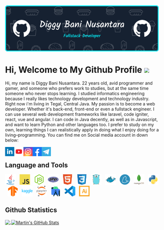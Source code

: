 ![Header](./github-header-image.png)

# Hi, Welcome to My Github Profile ![](https://komarev.com/ghpvc/?username=diggynusantara&label=PROFILE+VISITS)

Hi, my name is Diggy Bani Nusantara. 22 years old, avid programmer and gamer, and someone who prefers work to studies, but at the same time someone who never stops learning. I studied informatics engineering because I really likes technology development and technology industry. Right now i'm living in Tegal, Central Java. My passion is to become a web developer. Whether it's back-end, front-end or even a fullstack engineer. I can use several web development frameworks like laravel, code igniter, react, vue and angular. I can code in Java decently, as well as in Javascript, and want to learn Python and other languages too. I prefer to study on my own, learning things I can realistically apply in doing what I enjoy doing for a living–programming.
You can find me on Social media account in down below:

<a href="https://linkedin.com/in/diggynusantara" target="blank"><img align="left" src="https://raw.githubusercontent.com/edent/SuperTinyIcons/master/images/svg/linkedin.svg" alt="xtenzq" width="30px" /></a>
<a href="https://www.youtube.com/channel/UCLaD_M6YDTUt_TfOrk1f4zg" target="blank"><img align="left" src="https://raw.githubusercontent.com/edent/SuperTinyIcons/master/images/svg/youtube.svg" alt="xtenzq" width="30px" /></a>
<a href="https://instagram.com/diggynusantara" target="blank"><img align="left" src="https://raw.githubusercontent.com/edent/SuperTinyIcons/master/images/svg/instagram.svg" alt="xtenzq" width="30px" /></a>
<a href="https://fb.com/diggynusantara" target="blank"><img align="left" src="https://raw.githubusercontent.com/edent/SuperTinyIcons/master/images/svg/facebook.svg" alt="xtenzq" width="30px" /></a>
<a href="https://t.me/diggynusantara">
  <img align="left" alt="Diggy Nusantara Telegram" width="30px" src="https://raw.githubusercontent.com/edent/SuperTinyIcons/master/images/svg/telegram.svg" />
</a>
</br>

## Language and Tools
<p align="left">
<a href="#" target="_blank"> <img src="https://raw.githubusercontent.com/devicons/devicon/master/icons/java/java-original.svg" alt="java" width="35" height="35"/></a> &nbsp;
<a href="#" target="_blank"> <img src="https://raw.githubusercontent.com/devicons/devicon/master/icons/javascript/javascript-original.svg" alt="javascript" width="35" height="35"/></a> &nbsp;
<a href="#" target="_blank"> <img src="https://raw.githubusercontent.com/devicons/devicon/master/icons/nodejs/nodejs-original.svg" alt="nodejs" width="35" height="35"/></a> &nbsp;
<a href="#" target="_blank"> <img src="https://raw.githubusercontent.com/devicons/devicon/master/icons/php/php-original.svg" alt="php" width="35" height="35"/></a> &nbsp;
<a href="#" target="_blank"> <img src="https://raw.githubusercontent.com/devicons/devicon/master/icons/html5/html5-original.svg" alt="html5" width="35" height="35"/></a> &nbsp;
<a href="#" target="_blank"> <img src="https://raw.githubusercontent.com/devicons/devicon/master/icons/css3/css3-original.svg" alt="css3" width="35" height="35"/></a> &nbsp;
<a href="#" target="_blank"> <img src="https://raw.githubusercontent.com/devicons/devicon/master/icons/go/go-original.svg" alt="go" width="35" height="35"/></a> &nbsp;
<a href="#" target="_blank"> <img src="https://raw.githubusercontent.com/devicons/devicon/master/icons/docker/docker-original.svg" alt="docker" width="35" height="35"/></a> &nbsp;
<a href="#" target="_blank"> <img src="https://raw.githubusercontent.com/devicons/devicon/master/icons/yarn/yarn-original.svg" alt="yarn" width="35" height="35"/></a> &nbsp;
<a href="#" target="_blank"> <img src="https://raw.githubusercontent.com/devicons/devicon/master/icons/mongodb/mongodb-original-wordmark.svg" alt="mongodb" width="35" height="35"/></a> &nbsp;
<a href="#" target="_blank"> <img src="https://raw.githubusercontent.com/devicons/devicon/master/icons/python/python-original.svg" alt="python" width="35" height="35"/></a> &nbsp;
<a href="#" target="_blank"> <img src="https://raw.githubusercontent.com/devicons/devicon/master/icons/tensorflow/tensorflow-original.svg" alt="tensorflow" width="35" height="35"/></a> &nbsp;
<a href="#" target="_blank"> <img src="https://raw.githubusercontent.com/devicons/devicon/master/icons/kaggle/kaggle-original-wordmark.svg" alt="kaggle" width="35" height="35"/></a> &nbsp;
<a href="#" target="_blank"> <img src="https://raw.githubusercontent.com/devicons/devicon/master/icons/jupyter/jupyter-original-wordmark.svg" alt="jupyter" width="35" height="35"/></a> &nbsp;
<a href="#" target="_blank"> <img src="https://raw.githubusercontent.com/devicons/devicon/master/icons/androidstudio/androidstudio-original.svg" alt="androidstudio" width="35" height="35"/></a> &nbsp;
<a href="#" target="_blank"> <img src="https://raw.githubusercontent.com/devicons/devicon/master/icons/vscode/vscode-original.svg" alt="vscode" width="35" height="35"/></a> &nbsp;
<a href="#" target="_blank"> <img src="https://raw.githubusercontent.com/devicons/devicon/master/icons/illustrator/illustrator-line.svg" alt="illustrator" width="35" height="35"/></a> &nbsp;
  
## Github Statistics
<a href="https://github.com/diggynusantara/diggynusantara">
  <img align="center" src="https://github-readme-stats.vercel.app/api/top-langs/?username=diggynusantara&hide=java,html,tex&title_color=ffffff&text_color=c9cacc&icon_color=2bbc8a&bg_color=1d1f21&langs_count=3" />
</a>

<a href="https://github.com/diggynusantara/diggynusantara">
  <img align="center" src="https://github-readme-stats.vercel.app/api?username=diggynusantara&show_icons=true&line_height=27&count_private=true&title_color=ffffff&text_color=c9cacc&icon_color=2bbc8a&bg_color=1d1f21" alt="Martin's GitHub Stats" />
</a>

[1.2]: http://i.imgur.com/wWzX9uB.png 
[2.2]: http://i.imgur.com/9I6NRUm.png 
[3.2]: https://raw.githubusercontent.com/MartinHeinz/MartinHeinz/master/linkedin-3-16.png (LinkedIn icon without padding)

[1]: https://twitter.com/diggynusantara
[2]: https://github.com/diggynusantara
[3]: https://www.linkedin.com/in/diggynusantara
<!---
diggynusantara/diggynusantara is a ✨ special ✨ repository because its `README.md` (this file) appears on your GitHub profile.
You can click the Preview link to take a look at your changes.
--->
